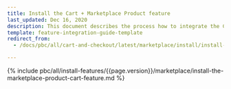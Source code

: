 ```yaml
---
title: Install the Cart + Marketplace Product feature
last_updated: Dec 16, 2020
description: This document describes the process how to integrate the Cart + Marketplace Product feature into a Spryker project.
template: feature-integration-guide-template
redirect_from:
  - /docs/pbc/all/cart-and-checkout/latest/marketplace/install/install-features/install-the-cart-marketplace-product-feature.html

---
```



{% include pbc/all/install-features/{{page.version}}/marketplace/install-the-marketplace-product-cart-feature.md %} <!-- To edit, see /_includes/pbc/all/install-features/202311.0/marketplace/install-the-marketplace-product-cart-feature.md -->

